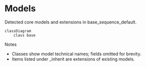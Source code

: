 # Models

Detected core models and extensions in base_sequence_default.

```mermaid
classDiagram
    class base
```

Notes
- Classes show model technical names; fields omitted for brevity.
- Items listed under _inherit are extensions of existing models.
